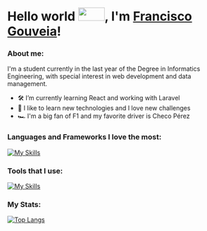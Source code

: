 # Hello world <img src="https://media1.tenor.com/images/03ccf3e07f80af8b7dfb4e556f8eabb5/tenor.gif?itemid=5576725" width="60px" height="30px">, I'm [Francisco Gouveia](https://github.com/Franch1co)!

### About me:
I'm a student currently in the last year of the Degree in Informatics Engineering, with special interest in web development and data management.

<!-- - Here is my website: -->
- 🛠 I’m currently learning React and working with Laravel
- 💪 I like to learn new technologies and I love new challenges
- 🏎 I'm a big fan of F1 and my favorite driver is Checo Pérez

### Languages and Frameworks I love the most:

[![My Skills](https://skillicons.dev/icons?i=react,laravel,nodejs,javascript,html,css,php,mongodb,mysql&theme=dark)](https://skillicons.dev)

### Tools that I use:

[![My Skills](https://skillicons.dev/icons?i=docker,vscode,aws,gitlab,git,powershell&theme=dark)](https://skillicons.dev)

### My Stats:

[![Top Langs](https://github-readme-stats.vercel.app/api/top-langs/?username=Franch1co)](https://github.com/Franch1co/github-readme-stats)

